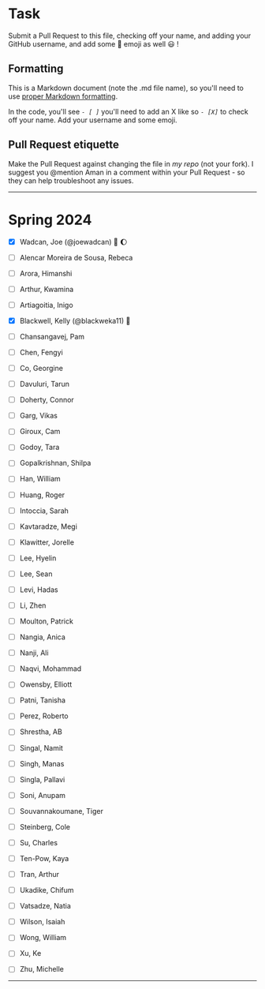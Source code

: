 # Task
Submit a Pull Request to this file, checking off your name, and adding your GitHub username, and add some :rocket: emoji as well :smiley: ! 

## Formatting
This is a Markdown document (note the .md file name), so you'll need to use [proper Markdown formatting](https://help.github.com/articles/basic-writing-and-formatting-syntax/#task-lists). 

In the code, you'll see *`- [ ]`* you'll need to add an X like so *`- [X]`* to check off your name. Add your username and some emoji.

## Pull Request etiquette
Make the Pull Request against changing the file in _my repo_ (not your fork). I suggest you @mention Aman in a comment within your Pull Request - so they can help troubleshoot any issues.  

------------

# Spring 2024

- [X] Wadcan, Joe (@joewadcan) 🚀 🌔

- [ ] Alencar Moreira de Sousa, Rebeca

- [ ] Arora, Himanshi

- [ ] Arthur, Kwamina

- [ ] Artiagoitia, Inigo

- [x] Blackwell, Kelly (@blackweka11) 🐠

- [ ] Chansangavej, Pam

- [ ] Chen, Fengyi

- [ ] Co, Georgine

- [ ] Davuluri, Tarun

- [ ] Doherty, Connor

- [ ] Garg, Vikas

- [ ] Giroux, Cam

- [ ] Godoy, Tara

- [ ] Gopalkrishnan, Shilpa

- [ ] Han, William

- [ ] Huang, Roger

- [ ] Intoccia, Sarah

- [ ] Kavtaradze, Megi

- [ ] Klawitter, Jorelle

- [ ] Lee, Hyelin

- [ ] Lee, Sean

- [ ] Levi, Hadas

- [ ] Li, Zhen

- [ ] Moulton, Patrick

- [ ] Nangia, Anica

- [ ] Nanji, Ali

- [ ] Naqvi, Mohammad

- [ ] Owensby, Elliott

- [ ] Patni, Tanisha

- [ ] Perez, Roberto

- [ ] Shrestha, AB

- [ ] Singal, Namit

- [ ] Singh, Manas

- [ ] Singla, Pallavi

- [ ] Soni, Anupam

- [ ] Souvannakoumane, Tiger

- [ ] Steinberg, Cole

- [ ] Su, Charles

- [ ] Ten-Pow, Kaya

- [ ] Tran, Arthur

- [ ] Ukadike, Chifum

- [ ] Vatsadze, Natia

- [ ] Wilson, Isaiah

- [ ] Wong, William

- [ ] Xu, Ke

- [ ] Zhu, Michelle 


-----------------



